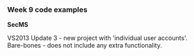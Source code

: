 ### Week 9 code examples

**SecMS**

VS2013 Update 3 - new project with 'individual user accounts'.  
Bare-bones - does not include any extra functionality.  